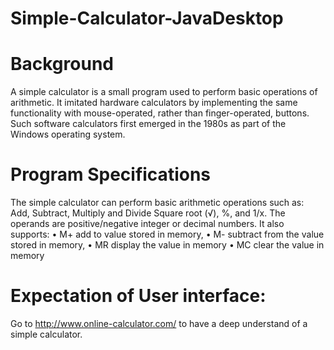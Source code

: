 # Simple-Calculator-JavaDesktop
# Background
A simple calculator is a small program used to perform basic operations of arithmetic. It imitated hardware calculators by implementing the same functionality with mouse-operated, rather than finger-operated, buttons. Such software calculators first emerged in the 1980s as part of the Windows operating system.
# Program Specifications
The simple calculator can perform basic arithmetic operations such as: Add, Subtract, Multiply and Divide Square root (√), %, and 1/x. The operands are positive/negative integer or decimal numbers.
It also supports:
•	M+ add to value stored in memory, 
•	M- subtract from the value stored in memory, 
•	MR display the value in memory
•	MC clear the value in memory
# Expectation of User interface:
Go to http://www.online-calculator.com/ to have a deep understand of a simple calculator.
